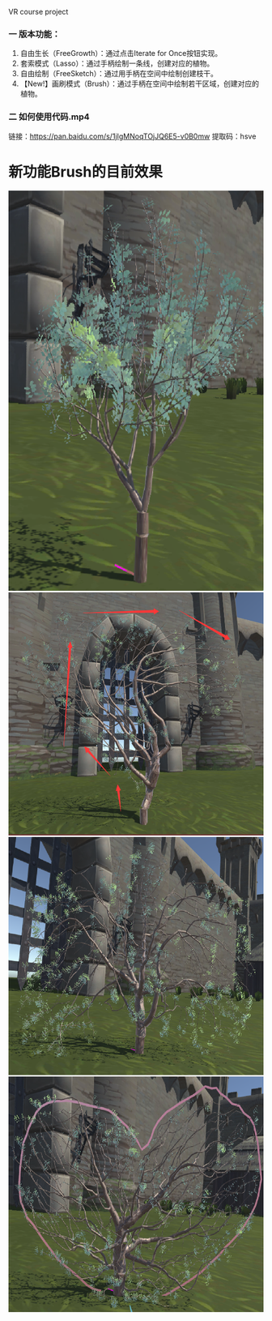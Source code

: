 VR course project

### 一 版本功能：
1. 自由生长（FreeGrowth）：通过点击Iterate for Once按钮实现。
2. 套索模式（Lasso）：通过手柄绘制一条线，创建对应的植物。
3. 自由绘制（FreeSketch）：通过用手柄在空间中绘制创建枝干。
4. 【New!】画刷模式（Brush）：通过手柄在空间中绘制若干区域，创建对应的植物。

### 二 如何使用代码.mp4
链接：https://pan.baidu.com/s/1jIgMNoqTOjJQ6E5-v0B0mw 
提取码：hsve 

# 新功能Brush的目前效果
<div align=center><img width="600" height="790" src="https://github.com/RyuZhihao123/VR_Tree_Modeling/blob/master/screenshot0.png"/></div>
<div align=center><img width="600" height="480" src="https://github.com/RyuZhihao123/VR_Tree_Modeling/blob/master/screenshot1.png"/></div>
<div align=center><img width="600" height="470" src="https://github.com/RyuZhihao123/VR_Tree_Modeling/blob/master/screenshot2.png"/></div>
<div align=center><img width="600" height="465" src="https://github.com/RyuZhihao123/VR_Tree_Modeling/blob/master/screenshot3.png"/></div>

